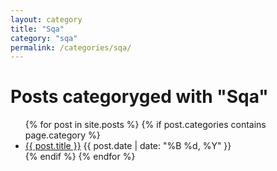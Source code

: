 ```yaml
---
layout: category
title: "Sqa"
category: "sqa"
permalink: /categories/sqa/
---
```

<h1>Posts categoryged with "Sqa"</h1>
<ul>
  {% for post in site.posts %}
    {% if post.categories contains page.category %}
      <li>
        <a href="{{ post.url | relative_url }}">{{ post.title }}</a>
        <span>{{ post.date | date: "%B %d, %Y" }}</span>
      </li>
    {% endif %}
  {% endfor %}
</ul>
